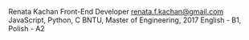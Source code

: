 Renata Kachan
Front-End Developer
renata.f.kachan@gmail.com
JavaScript, Python, C
BNTU, Master of Engineering, 2017
English - B1, Polish - A2
